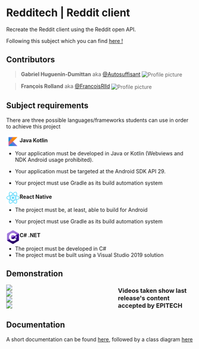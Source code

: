 # Redditech | Reddit client

Recreate the Reddit client using the Reddit open API.

Following this subject which you can find [here !](https://github.com/Autosuffisant/Redditech/blob/main/B-DEV-501_Redditech.pdf)

## Contributors

> **Gabriel Huguenin-Dumittan** aka [@Autosuffisant](https://github.com/Autosuffisant) <img alt="Profile picture" width="24px" align="center" src="https://avatars.githubusercontent.com/u/63168542?v=4" />

> **François Rolland** aka [@FrancoisRlld](https://github.com/FrancoisRlld) <img alt="Profile picture" width="24px" align="center" src="https://avatars.githubusercontent.com/FrancoisRlld" />

## Subject requirements

There are three possible languages/frameworks students can use in order to achieve this project

<img align="left" alt="C" width="36px" src="https://github.com/Autosuffisant/Autosuffisant/blob/master/assets/java-kotlin-logo.png?raw=true" />

#### Java Kotlin

- Your application must be developed in Java or Kotlin (Webviews and NDK Android usage prohibited).
- Your application must be targeted at the Android SDK API 29.

- Your project must use Gradle as its build automation system

<img align="left" alt="C" width="36px" src="https://github.com/Autosuffisant/Autosuffisant/blob/master/assets/react-native-logo.png?raw=true" />

#### React Native

- The project must be, at least, able to build for Android

- Your project must use Gradle as its build automation system

<img align="left" alt="C" width="36px" src="https://github.com/Autosuffisant/Autosuffisant/blob/master/assets/c%23-logo.png" />

#### C# .NET

- The project must be developed in C#
- The project must be built using a Visual Studio 2019 solution

## Demonstration

<img align="left" src="https://github.com/Autosuffisant/Redditech/blob/main/demo/Login.gif"       width="300" />
<img align="left" src="https://github.com/Autosuffisant/Redditech/blob/main/demo/Home.gif"        width="300" />
<img align="left" src="https://github.com/Autosuffisant/Redditech/blob/main/demo/Subreddit.gif"   width="300" />
<img align="left" src="https://github.com/Autosuffisant/Redditech/blob/main/demo/Profile.gif"     width="300" />



### Videos taken show last release's content accepted by EPITECH  

## Documentation

A short documentation can be found [here](https://github.com/Autosuffisant/Redditech/blob/main/Documentation%20Redditech.pdf), followed by a class diagram [here](https://github.com/Autosuffisant/Redditech/blob/main/Class%20diagram.pdf)
